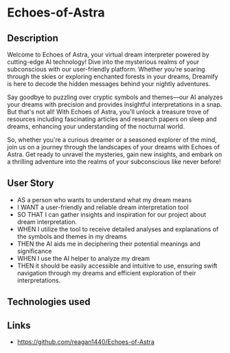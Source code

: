# Echoes-of-Astra

## Description

Welcome to Echoes of Astra, your virtual dream interpreter powered by cutting-edge AI technology! Dive into the mysterious realms of your subconscious with our user-friendly platform. Whether you're soaring through the skies or exploring enchanted forests in your dreams, Dreamify is here to decode the hidden messages behind your nightly adventures.

Say goodbye to puzzling over cryptic symbols and themes—our AI analyzes your dreams with precision and provides insightful interpretations in a snap. But that's not all! With Echoes of Astra, you'll unlock a treasure trove of resources including fascinating articles and research papers on sleep and dreams, enhancing your understanding of the nocturnal world.

So, whether you're a curious dreamer or a seasoned explorer of the mind, join us on a journey through the landscapes of your dreams with Echoes of Astra. Get ready to unravel the mysteries, gain new insights, and embark on a thrilling adventure into the realms of your subconscious like never before!

## User Story

* AS a person who wants to understand what my dream means
* I WANT a user-friendly and reliable dream interpretation tool
* SO THAT I can gather insights and inspiration for our project about dream interpretation.
* WHEN I utilize the tool to receive detailed analyses and explanations of the symbols and themes in my dreams
* THEN the AI aids me in deciphering their potential meanings and significance
* WHEN I use the AI helper to analyze my dream
* THEN it should be easily accessible and intuitive to use, ensuring swift navigation through my dreams and efficient exploration of their interpretations.


## Technologies used

## Links
* https://github.com/reagan1440/Echoes-of-Astra
